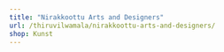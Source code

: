 ```yaml
---
title: "Nirakkoottu Arts and Designers"
url: /thiruvilwamala/nirakkoottu-arts-and-designers/
shop: Kunst
---
```

